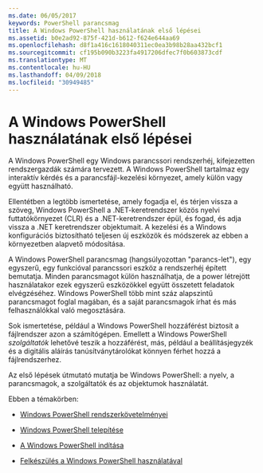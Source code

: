 ```yaml
---
ms.date: 06/05/2017
keywords: PowerShell parancsmag
title: A Windows PowerShell használatának első lépései
ms.assetid: b0e2ad92-875f-421d-b612-f624e644aa69
ms.openlocfilehash: d8f1a416c1618040311ec0ea3b98b28aa432bcf1
ms.sourcegitcommit: cf195b090b3223fa4917206dfec7f0b603873cdf
ms.translationtype: MT
ms.contentlocale: hu-HU
ms.lasthandoff: 04/09/2018
ms.locfileid: "30949485"
---
```

# <a name="getting-started-with-windows-powershell"></a>A Windows PowerShell használatának első lépései
A Windows PowerShell egy Windows parancssori rendszerhéj, kifejezetten rendszergazdák számára tervezett. A Windows PowerShell tartalmaz egy interaktív kérdés és a parancsfájl-kezelési környezet, amely külön vagy együtt használható.

Ellentétben a legtöbb ismertetése, amely fogadja el, és térjen vissza a szöveg, Windows PowerShell a .NET-keretrendszer közös nyelvi futtatókörnyezet (CLR) és a .NET-keretrendszer épül, és fogad, és adja vissza a .NET keretrendszer objektumait. A kezelési és a Windows konfigurációs biztosítható teljesen új eszközök és módszerek az ebben a környezetben alapvető módosítása.

A Windows PowerShell parancsmag (hangsúlyozottan "parancs-let"), egy egyszerű, egy funkcióval parancssori eszköz a rendszerhéj épített bemutatja. Minden parancsmagot külön használhatja, de a power létrejött használatakor ezek egyszerű eszközökkel együtt összetett feladatok elvégzéséhez. Windows PowerShell több mint száz alapszintű parancsmagot foglal magában, és a saját parancsmagok írhat és más felhasználókkal való megosztására.

Sok ismertetése, például a Windows PowerShell hozzáférést biztosít a fájlrendszer azon a számítógépen. Emellett a Windows PowerShell *szolgáltatók* lehetővé teszik a hozzáférést, más, például a beállításjegyzék és a digitális aláírás tanúsítványtárolókat könnyen férhet hozzá a fájlrendszerhez.

Az első lépések útmutató mutatja be Windows PowerShell: a nyelv, a parancsmagok, a szolgáltatók és az objektumok használatát.

Ebben a témakörben:

- [Windows PowerShell rendszerkövetelményei](../setup/Windows-PowerShell-System-Requirements.md)

- [Windows PowerShell telepítése](../setup/Installing-Windows-PowerShell.md)

- [A Windows PowerShell indítása](../setup/Starting-Windows-PowerShell.md)

- [Felkészülés a Windows PowerShell használatával](Getting-Ready-to-Use-Windows-PowerShell.md)
